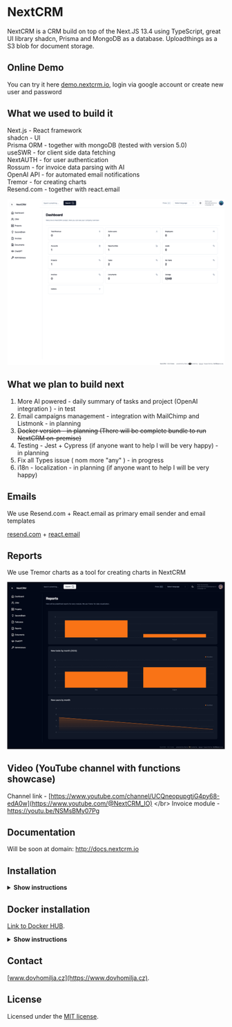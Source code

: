 # NextCRM

NextCRM is a CRM build on top of the Next.JS 13.4 using TypeScript, great UI library shadcn, Prisma and MongoDB as a database. Uploadthings as a S3 blob for document storage.

## Online Demo

You can try it here [demo.nextcrm.io](https://demo.nextcrm.io), login via google account or create new user and password

## What we used to build it

Next.js - React framework </br> shadcn - UI </br> Prisma ORM - together with mongoDB (tested with version 5.0) </br> useSWR - for client side data fetching </br> NextAUTH - for user authentication </br> Rossum - for invoice data parsing with AI </br> OpenAI API - for automated email notifications </br> Tremor - for creating charts </br> Resend.com - together with react.email </br>

![hero](/public/og.png)

## What we plan to build next

1. More AI powered - daily summary of tasks and project (OpenAI integration ) - in test
2. Email campaigns management - integration with MailChimp and Listmonk - in planning
3. ~~Docker version - in planning (There will be complete bundle to run NextCRM on-premise)~~
4. Testing - Jest + Cypress (if anyone want to help I will be very happy) - in planning
5. Fix all Types issue ( nom more "any" ) - in progress
6. i18n - localization - in planning (if anyone want to help I will be very happy)

## Emails

We use Resend.com + React.email as primary email sender and email templates

[resend.com](https://resend.com) + [react.email](https://react.email)

## Reports

We use Tremor charts as a tool for creating charts in NextCRM

![hero](/public/reports.png)

## Video (YouTube channel with functions showcase)

Channel link - [https://www.youtube.com/channel/UCQneopupgtjG4py68-edA0w](https://www.youtube.com/@NextCRM_IO) &lt;/br> Invoice module - https://youtu.be/NSMsBMy07Pg

## Documentation

Will be soon at domain: http://docs.nextcrm.io

## Installation

<details><summary><b>Show instructions</b></summary>

1. Install the preset:

   ```sh
   npm install
   ```

2. .env + .env.local - Change .env.example to .env and .env.local.example to .env.local

**.env**

> > - You will need mongodb URI string for Prisma ORM

**.env.local**

> > - NextAUTH - for auth
> > - uploadthings - for storing files
> > - rossum - for invoice data exporting
> > - openAI - for automatic Project management assistant
> > - SMPT and IMAP for emails

1. Init Prisma

   ```sh
    npx prisma generate
    npx prisma db push
    npx prisma seed
   ```

2. Run app on local

   ```sh
   npm run dev
   ```

3. Import initial data from initial-data folder

</details>

## Docker installation

[Link to Docker HUB](https://hub.docker.com/repository/docker/nextcrmio/nextcrm/general).

<details><summary><b>Show instructions</b></summary>

1. MongoDB URI string for Prisma ORM:

2. Install the preset:

   ```create
   .env (for Prisma URI string) and .env.local (all others ENVs) file inside docker folder
   ```

3. run docker-compose

   ```sh
   docker-compose up -d
   ```

4. Init Prisma

   ```sh
    docker-compose exec nextcrm npx prisma generate
    docker-compose exec nextcrm npx prisma db push
   ```

5. Import initial data from initial-data folder

   ```sh
   npx prisma db seed
   ```

6. http://localhost:3000
</details>

## Contact

[www.dovhomilja.cz](https://www.dovhomilja.cz).

## License

Licensed under the [MIT license](https://github.com/pdovhomilja/nextcrm-app/blob/main/LICENSE.md).

